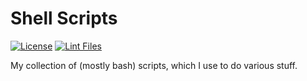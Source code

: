 # Shell Scripts
[![License](https://img.shields.io/badge/license-MIT-blue)](./LICENSE)
[![Lint Files](https://github.com/beiertu-mms/shell-scripts/actions/workflows/linter.yaml/badge.svg)](https://github.com/beiertu-mms/shell-scripts/actions/workflows/linter.yaml)

My collection of (mostly bash) scripts, which I use to do various stuff.


